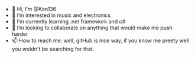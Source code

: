 - 👋 Hi, I’m @Kon136
- 👀 I’m interested in music and electronics
- 🌱 I’m currently learning .net framework and c#
- 💞️ I’m looking to collaborate on anything that would make me push harder
- 📫 How to reach me: well, gitHub is nice way, if you know me preety well you woldn't be searching for that.

<!---
Kon136/Kon136 is a ✨ special ✨ repository because its `README.md` (this file) appears on your GitHub profile.
You can click the Preview link to take a look at your changes.
--->
